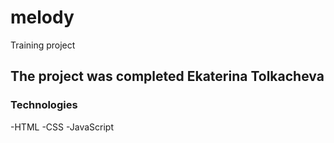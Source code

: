 # melody
Training project
## The project was completed Ekaterina Tolkacheva
### Technologies
-HTML
-CSS
-JavaScript
